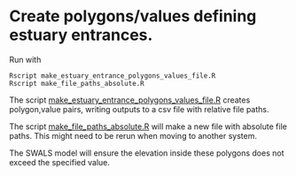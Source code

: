 # Create polygons/values defining estuary entrances.

Run with
```
Rscript make_estuary_entrance_polygons_values_file.R
Rscript make_file_paths_absolute.R
```

The script [make_estuary_entrance_polygons_values_file.R](make_estuary_entrance_polygons_values_file.R) creates polygon,value pairs, writing outputs to a csv file with relative file paths.

The script [make_file_paths_absolute.R](make_file_paths_absolute.R) will make a new file with absolute file paths. This might need to be rerun when moving to another system.

The SWALS model will ensure the elevation inside these polygons does not exceed the specified value.
